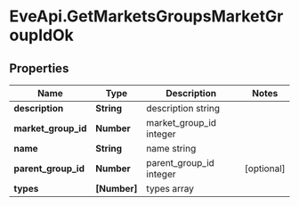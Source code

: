 # EveApi.GetMarketsGroupsMarketGroupIdOk

## Properties
Name | Type | Description | Notes
------------ | ------------- | ------------- | -------------
**description** | **String** | description string | 
**market_group_id** | **Number** | market_group_id integer | 
**name** | **String** | name string | 
**parent_group_id** | **Number** | parent_group_id integer | [optional] 
**types** | **[Number]** | types array | 


